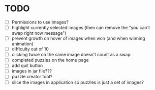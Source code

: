 # TODO
- [ ] Permissions to use images?
- [ ] highlight currently selected images (then can remove the "you can't swap right now message")
- [ ] prevent growth on hover of images when won (and when winning animation)
- [ ] difficulty out of 10
- [ ] clicking twice on the same image doesn't count as a swap
- [ ] completed puzzles on the home page
- [ ] add quit button
- [ ] images in jar file???
- [ ] puzzle creator tool?
- [ ] slice the images in application so puzzles is just a set of images?